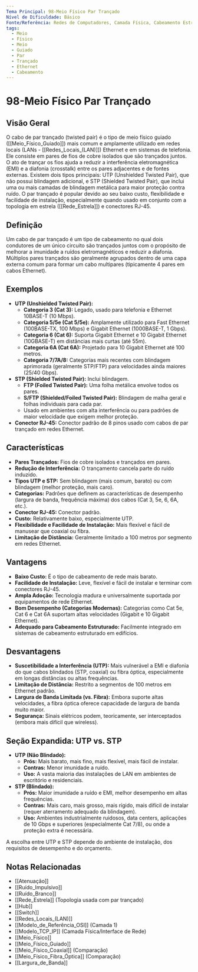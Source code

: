 ```yaml
---
Tema Principal: 98-Meio Físico Par Trançado
Nível de Dificuldade: Básico
Fonte/Referência: Redes de Computadores, Camada Física, Cabeamento Estruturado
tags:
  - Meio
  - Físico
  - Meio
  - Guiado
  - Par
  - Trançado
  - Ethernet
  - Cabeamento
---
```


# 98-Meio Físico Par Trançado

## Visão Geral

O cabo de par trançado (twisted pair) é o tipo de meio físico guiado ([[Meio_Físico_Guiado]]) mais comum e amplamente utilizado em redes locais (LANs - [[Redes_Locais_(LAN)]]) Ethernet e em sistemas de telefonia. Ele consiste em pares de fios de cobre isolados que são trançados juntos. O ato de trançar os fios ajuda a reduzir a interferência eletromagnética (EMI) e a diafonia (crosstalk) entre os pares adjacentes e de fontes externas. Existem dois tipos principais: UTP (Unshielded Twisted Pair), que não possui blindagem adicional, e STP (Shielded Twisted Pair), que inclui uma ou mais camadas de blindagem metálica para maior proteção contra ruído. O par trançado é popular devido ao seu baixo custo, flexibilidade e facilidade de instalação, especialmente quando usado em conjunto com a topologia em estrela ([[Rede_Estrela]]) e conectores RJ-45.

## Definição

Um cabo de par trançado é um tipo de cabeamento no qual dois condutores de um único circuito são trançados juntos com o propósito de melhorar a imunidade a ruídos eletromagnéticos e reduzir a diafonia. Múltiplos pares trançados são geralmente agrupados dentro de uma capa externa comum para formar um cabo multipares (tipicamente 4 pares em cabos Ethernet).

## Exemplos

*   **UTP (Unshielded Twisted Pair):**
    *   **Categoria 3 (Cat 3):** Legado, usado para telefonia e Ethernet 10BASE-T (10 Mbps).
    *   **Categoria 5/5e (Cat 5/5e):** Amplamente utilizado para Fast Ethernet (100BASE-TX, 100 Mbps) e Gigabit Ethernet (1000BASE-T, 1 Gbps).
    *   **Categoria 6 (Cat 6):** Suporta Gigabit Ethernet e 10 Gigabit Ethernet (10GBASE-T) em distâncias mais curtas (até 55m).
    *   **Categoria 6A (Cat 6A):** Projetado para 10 Gigabit Ethernet até 100 metros.
    *   **Categoria 7/7A/8:** Categorias mais recentes com blindagem aprimorada (geralmente STP/FTP) para velocidades ainda maiores (25/40 Gbps).
*   **STP (Shielded Twisted Pair):** Inclui blindagem.
    *   **FTP (Foiled Twisted Pair):** Uma folha metálica envolve todos os pares.
    *   **S/FTP (Shielded/Foiled Twisted Pair):** Blindagem de malha geral e folhas individuais para cada par.
    *   Usado em ambientes com alta interferência ou para padrões de maior velocidade que exigem melhor proteção.
*   **Conector RJ-45:** Conector padrão de 8 pinos usado com cabos de par trançado em redes Ethernet.

## Características

*   **Pares Trançados:** Fios de cobre isolados e trançados em pares.
*   **Redução de Interferência:** O trançamento cancela parte do ruído induzido.
*   **Tipos UTP e STP:** Sem blindagem (mais comum, barato) ou com blindagem (melhor proteção, mais caro).
*   **Categorias:** Padrões que definem as características de desempenho (largura de banda, frequência máxima) dos cabos (Cat 3, 5e, 6, 6A, etc.).
*   **Conector RJ-45:** Conector padrão.
*   **Custo:** Relativamente baixo, especialmente UTP.
*   **Flexibilidade e Facilidade de Instalação:** Mais flexível e fácil de manusear que coaxial ou fibra.
*   **Limitação de Distância:** Geralmente limitado a 100 metros por segmento em redes Ethernet.

## Vantagens

*   **Baixo Custo:** É o tipo de cabeamento de rede mais barato.
*   **Facilidade de Instalação:** Leve, flexível e fácil de instalar e terminar com conectores RJ-45.
*   **Ampla Adoção:** Tecnologia madura e universalmente suportada por equipamentos de rede Ethernet.
*   **Bom Desempenho (Categorias Modernas):** Categorias como Cat 5e, Cat 6 e Cat 6A suportam altas velocidades (Gigabit e 10 Gigabit Ethernet).
*   **Adequado para Cabeamento Estruturado:** Facilmente integrado em sistemas de cabeamento estruturado em edifícios.

## Desvantagens

*   **Suscetibilidade a Interferência (UTP):** Mais vulnerável a EMI e diafonia do que cabos blindados (STP, coaxial) ou fibra óptica, especialmente em longas distâncias ou altas frequências.
*   **Limitação de Distância:** Restrito a segmentos de 100 metros em Ethernet padrão.
*   **Largura de Banda Limitada (vs. Fibra):** Embora suporte altas velocidades, a fibra óptica oferece capacidade de largura de banda muito maior.
*   **Segurança:** Sinais elétricos podem, teoricamente, ser interceptados (embora mais difícil que wireless).

## Seção Expandida: UTP vs. STP

*   **UTP (Não Blindado):**
    *   **Prós:** Mais barato, mais fino, mais flexível, mais fácil de instalar.
    *   **Contras:** Menor imunidade a ruído.
    *   **Uso:** A vasta maioria das instalações de LAN em ambientes de escritório e residenciais.
*   **STP (Blindado):**
    *   **Prós:** Maior imunidade a ruído e EMI, melhor desempenho em altas frequências.
    *   **Contras:** Mais caro, mais grosso, mais rígido, mais difícil de instalar (requer aterramento adequado da blindagem).
    *   **Uso:** Ambientes industrialmente ruidosos, data centers, aplicações de 10 Gbps e superiores (especialmente Cat 7/8), ou onde a proteção extra é necessária.

A escolha entre UTP e STP depende do ambiente de instalação, dos requisitos de desempenho e do orçamento.

## Notas Relacionadas

*   [[Atenuação]]
*   [[Ruído_Impulsivo]]
*   [[Ruído_Branco]]
*   [[Rede_Estrela]] (Topologia usada com par trançado)
*   [[Hub]]
*   [[Switch]]
*   [[Redes_Locais_(LAN)]]
*   [[Modelo_de_Referência_OSI]] (Camada 1)
*   [[Modelo_TCP_IP]] (Camada Física/Interface de Rede)
*   [[Meio_Físico]]
*   [[Meio_Físico_Guiado]]
*   [[Meio_Físico_Coaxial]] (Comparação)
*   [[Meio_Físico_Fibra_Óptica]] (Comparação)
*   [[Largura_de_Banda]]
